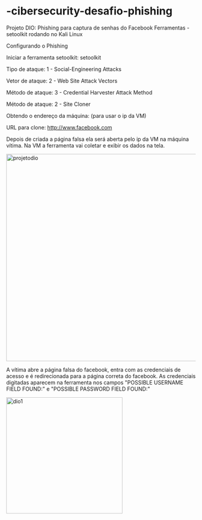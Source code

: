 # -cibersecurity-desafio-phishing
Projeto DIO: Phishing para captura de senhas do Facebook
Ferramentas - setoolkit rodando no Kali Linux

Configurando o Phishing

Iniciar a ferramenta setoolkit: setoolkit

Tipo de ataque: 1 - Social-Engineering Attacks

Vetor de ataque: 2 - Web Site Attack Vectors

Método de ataque: 3 - Credential Harvester Attack Method 

Método de ataque: 2 - Site Cloner

Obtendo o endereço da máquina: <enter> (para usar o ip da VM)

URL para clone: http://www.facebook.com

Depois de criada a página falsa ela será aberta pelo ip da VM na máquina vítima.
Na VM a ferramenta vai coletar e exibir os dados na tela.

<img width="551" alt="projetodio" src="https://github.com/user-attachments/assets/4460a44f-5e8b-44a7-9752-1ef3b5b74c23" />

A vítima abre a página falsa do facebook, entra com as credenciais de acesso e é redirecionada para a página correta do facebook.
As credenciais digitadas aparecem na ferramenta nos campos "POSSIBLE USERNAME FIELD FOUND:" e "POSSIBLE PASSWORD FIELD FOUND:"

<img width="309" alt="dio1" src="https://github.com/user-attachments/assets/107dd25d-9289-48f0-9222-e9df05c2acb5" />
 
